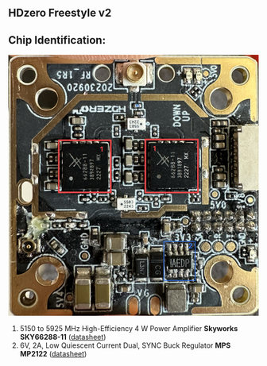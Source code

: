 ## **HDzero Freestyle v2**

## Chip Identification:

![Freestyle_v2 top Board Front](chips.png)

1.  5150 to 5925 MHz High-Efficiency 4 W Power Amplifier **Skyworks SKY66288-11** ([datasheet](/Datasheets/SKY66288_11.pdf))
2.  6V, 2A, Low Quiescent Current Dual, SYNC Buck Regulator **MPS MP2122** ([datasheet](/Datasheets/MP2122.pdf))
